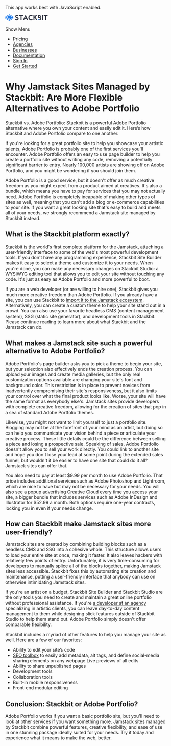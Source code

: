 This app works best with JavaScript enabled.

<a href="/" class="masthead-logo"><img src="/images/logo_alt.svg" alt="Stackbit logo" width="133" height="20" /></a>

<span class="screen-reader-text">Show Menu</span><span class="masthead-menu-icon" aria-hidden="true"></span>

-   [Pricing](/pricing)
-   [Agencies](/agencies)
-   [Businesses](/businesses)
-   [Documentation](https://www.stackbit.com/docs/)
-   [Sign In](https://app.stackbit.com/)
-   <a href="https://app.stackbit.com/create" class="button-component button-component-theme-accent button-component-hollow"><span>Get Started</span></a>

Why Jamstack Sites Managed by Stackbit: Are More Flexible Alternatives to Adobe Portfolio
=========================================================================================

Stackbit vs. Adobe Portfolio: Stackbit is a powerful Adobe Portfolio alternative where you own your content and easily edit it. Here’s how Stackbit and Adobe Portfolio compare to one another.

If you're looking for a great portfolio site to help you showcase your artistic talents, Adobe Portfolio is probably one of the first services you'll encounter. Adobe Portfolio offers an easy to use page builder to help you create a portfolio site without writing any code, removing a potentially significant barrier to entry. Nearly 100,000 artists are showing off on Adobe Portfolio, and you might be wondering if you should join them.

Adobe Portfolio is a good service, but it doesn't offer as much creative freedom as you might expect from a product aimed at creatives. It's also a bundle, which means you have to pay for services that you may not actually need. Adobe Portfolio is completely incapable of making other types of sites as well, meaning that you can't add a blog or e-commerce capabilities to your site. If you want a great looking site that's easy to build and meets all of your needs, we strongly recommend a Jamstack site managed by Stackbit instead.

What is the Stackbit platform exactly?
--------------------------------------

Stackbit is the world's first complete platform for the Jamstack, attaching a user-friendly interface to some of the web's most powerful development tools. If you don't have any programming experience, Stackbit Site Builder makes it easy to select a theme and customize it to your needs. When you're done, you can make any necessary changes on Stackbit Studio: a WYSIWYG editing tool that allows you to edit your site without touching any code. It's just as easy as Adobe Portfolio and more powerful to boot.

If you are a web developer (or are willing to hire one), Stackbit gives you much more creative freedom than Adobe Portfolio. If you already have a site, you can use Stackbit to [import it to the Jamstack ecosystem](https://app.stackbit.com/import). Alternatively, you can create a custom theme to help your site stand out in a crowd. You can also use your favorite headless CMS (content management system), SSG (static site generator), and development tools in Stackbit. Please continue reading to learn more about what Stackbit and the Jamstack can do.

What makes a Jamstack site such a powerful alternative to Adobe Portfolio?
--------------------------------------------------------------------------

Adobe Portfolio's page builder asks you to pick a theme to begin your site, but your selection also effectively ends the creation process. You can upload your images and create media galleries, but the only real customization options available are changing your site's font and background color. This restriction is in place to prevent novices from inadvertently compromising their site's responsiveness, but it also limits your control over what the final product looks like. Worse, your site will have the same format as everybody else's. Jamstack sites provide developers with complete creative freedom, allowing for the creation of sites that pop in a sea of standard Adobe Portfolio themes.

Likewise, you might not want to limit yourself to just a portfolio site. Blogging may not be at the forefront of your mind as an artist, but doing so can help you communicate your vision behind a piece or articulate your creative process. These little details could be the difference between selling a piece and losing a prospective sale. Speaking of sales, Adobe Portfolio doesn't allow you to sell your work directly. You could link to another site and hope you don't lose your lead at some point during the extended sales funnel, but wouldn't it be easier to have one site that could do it all? Jamstack sites can offer that.

You also need to pay at least $9.99 per month to use Adobe Portfolio. That price includes additional services such as Adobe Photoshop and Lightroom, which are nice to have but may not be necessary for your needs. You will also see a popup advertising Creative Cloud every time you access your site, a bigger bundle that includes services such as Adobe InDesign and Illustrator for $52.99 a month. Both options require one-year contracts, locking you in even if your needs change.

How can Stackbit make Jamstack sites more user-friendly?
--------------------------------------------------------

Jamstack sites are created by combining building blocks such as a headless CMS and SSG into a cohesive whole. This structure allows users to load your entire site at once, making it faster. It also leaves hackers with relatively few points of entry. Unfortunately, it is very time-consuming for developers to manually splice all of the blocks together, making Jamstack sites less accessible. Stackbit fixes this by automating site creation and maintenance, putting a user-friendly interface that anybody can use on otherwise intimidating Jamstack sites.

If you're an artist on a budget, Stackbit Site Builder and Stackbit Studio are the only tools you need to create and maintain a great online portfolio without professional assistance. If you're [a developer at an agency](https://www.stackbit.com/agencies) specializing in artistic clients, you can leave day-to-day content management to them while designing slick features outside of Stackbit Studio to help them stand out. Adobe Portfolio simply doesn't offer comparable flexibility.

Stackbit includes a myriad of other features to help you manage your site as well. Here are a few of our favorites:

-   Ability to edit your site’s code
-   [SEO toolbox](https://www.stackbit.com/blog/seo-tools/) to easily add metadata, alt tags, and define social-media sharing elements on any webpage.Live previews of all edits
-   Ability to share unpublished pages
-   Development tools
-   Collaboration tools
-   Built-in mobile responsiveness
-   Front-end modular editing

Conclusion: Stackbit or Adobe Portfolio?
----------------------------------------

Adobe Portfolio works if you want a basic portfolio site, but you'll need to look at other services if you want something more. Jamstack sites managed by Stackbit combine powerful features, creative flexibility, and ease of use in one stunning package ideally suited for your needs. Try it today and experience what it means to make the web, better.










